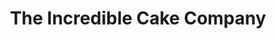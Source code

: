 ---
title: "The Incredible Cake Company"
url: /eastbourne/the-incredible-cake-company/
shop: Allgemein
---